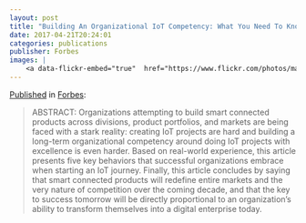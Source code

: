 ```yaml
---
layout: post
title: "Building An Organizational IoT Competency: What You Need To Know"
date: 2017-04-21T20:24:01
categories: publications
publisher: Forbes
images: |
    <a data-flickr-embed="true"  href="https://www.flickr.com/photos/markbenson/34147047696/in/dateposted-public/" title="The Road to Organizational IoT Competence"><img src="https://c1.staticflickr.com/3/2831/34147047696_db3e09400c_b.jpg" width="1024" height="701" alt="The Road to Organizational IoT Competence"></a><script async src="//embedr.flickr.com/assets/client-code.js" charset="utf-8"></script>
---
```


[Published][ln1] in [Forbes][ln2]:

> ABSTRACT: Organizations attempting to build smart connected products across divisions, product portfolios, and markets are being faced with a stark reality: creating IoT projects are hard and building a long-term organizational competency around doing IoT projects with excellence is even harder. Based on real-world experience, this article presents five key behaviors that successful organizations embrace when starting an IoT journey. Finally, this article concludes by saying that smart connected products will redefine entire markets and the very nature of competition over the coming decade, and that the key to success tomorrow will be directly proportional to an organization’s ability to transform themselves into a digital enterprise today.

[ln1]: https://www.forbes.com/sites/forbestechcouncil/2017/04/21/building-an-organizational-iot-competency-what-you-need-to-know/ "Building An Organizational IoT Competency: What You Need To Know"
[ln2]: http://www.forbes.com/ "Forbes"

